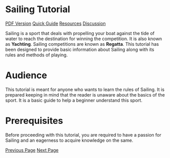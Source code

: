 # Sailing Tutorial
[PDF Version](../sailing/sailing_pdf_version.md)
[Quick Guide](../sailing/sailing_quick_guide.md)
[Resources](../sailing/sailing_useful_resources.md)
[Discussion](../sailing/sailing_discussion.md)

Sailing is a sport that deals with propelling your boat against the tide of water to reach the destination for winning the competition. It is also known as **Yachting**. Sailing competitions are known as **Regatta**. This tutorial has been designed to provide basic information about Sailing along with its rules and methods of playing.

# Audience
This tutorial is meant for anyone who wants to learn the rules of Sailing. It is prepared keeping in mind that the reader is unaware about the basics of the sport. It is a basic guide to help a beginner understand this sport.

# Prerequisites
Before proceeding with this tutorial, you are required to have a passion for Sailing and an eagerness to acquire knowledge on the same.


[Previous Page](../sailing/index.md) [Next Page](../sailing/sailing_overview.md) 
